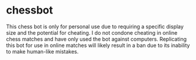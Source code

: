 # chessbot
This chess bot is only for personal use due to requiring a specific display size and the potential for cheating. I do not condone cheating in online chess matches and have only used the bot against computers. Replicating this bot for use in online matches will likely result in a ban due to its inability to make human-like mistakes.
